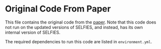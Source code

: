 # Original Code From Paper 

This file contains the original code from the
[paper](https://arxiv.org/abs/1905.13741). Note that this code does not run 
on the updated versions of SELFIES, and instead, has its own internal version
of SELFIES. 

The required dependencies to run this code are listed in ``environment.yml``.
